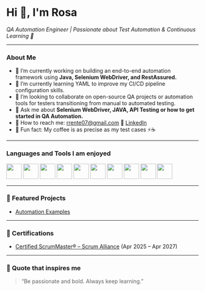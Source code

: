 # Hi 👋, I'm Rosa

*QA Automation Engineer | Passionate about Test Automation & Continuous Learning 🚀*

---

### About Me
- 👋 I’m currently working on building an end-to-end automation framework using **Java, Selenium WebDriver, and RestAssured.**
- 👋 I’m currently learning YAML to improve my CI/CD pipeline configuration skills.
- 👋 I’m looking to collaborate on open-source QA projects or automation tools for testers transitioning from manual to automated testing.
- 👋 Ask me about **Selenium WebDriver, JAVA, API Testing or how to get started in QA Automation.**
- 👋 How to reach me: [rrente07@gmail.com](mailto:rrente07@gmail.com) 🔗 [LinkedIn](https://www.linkedin.com/in/rosa-rente-792093212)
- 👋 Fun fact: My coffee is as precise as my test cases ⚡☕

---

### Languages and Tools I am enjoyed 
<p>
<img src="https://cdn.jsdelivr.net/gh/devicons/devicon/icons/java/java-original.svg" width="40"/>
<img src="https://cdn.jsdelivr.net/gh/devicons/devicon/icons/javascript/javascript-original.svg" width="40"/>
<img src="https://cdn.jsdelivr.net/gh/devicons/devicon/icons/csharp/csharp-original.svg" width="40"/>
<img src="https://cdn.jsdelivr.net/gh/devicons/devicon/icons/vscode/vscode-original.svg" width="40"/>
<img src="https://cdn.jsdelivr.net/gh/devicons/devicon/icons/intellij/intellij-original.svg" width="40"/>
<img src="https://cdn.jsdelivr.net/gh/devicons/devicon/icons/github/github-original.svg" width="40"/>
<img src="https://cdn.jsdelivr.net/gh/devicons/devicon/icons/postman/postman-original.svg" width="40"/>
<img src="https://cdn.jsdelivr.net/gh/devicons/devicon/icons/selenium/selenium-original.svg" width="40"/>
<img src="https://cdn.jsdelivr.net/gh/devicons/devicon/icons/jenkins/jenkins-original.svg" width="40"/>
<img src="https://cdn.jsdelivr.net/gh/devicons/devicon/icons/azure/azure-original.svg" width="40"/>
</p>

---

### 👋 Featured Projects
- [Automation Examples](https://github.com/rrente07/automation_program)

---

### 👋 Certifications
- [Certified ScrumMaster® – Scrum Alliance](https://www.scrumalliance.org/2071296-csm) (Apr 2025 – Apr 2027)

---

### 👋 Quote that inspires me
> “Be passionate and bold. Always keep learning.”
